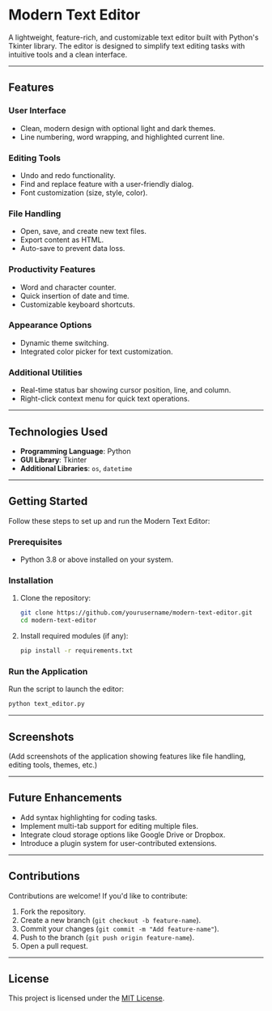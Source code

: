# **Modern Text Editor**

A lightweight, feature-rich, and customizable text editor built with Python's Tkinter library. The editor is designed to simplify text editing tasks with intuitive tools and a clean interface.

---

## **Features**

### **User Interface**
- Clean, modern design with optional light and dark themes.
- Line numbering, word wrapping, and highlighted current line.

### **Editing Tools**
- Undo and redo functionality.
- Find and replace feature with a user-friendly dialog.
- Font customization (size, style, color).

### **File Handling**
- Open, save, and create new text files.
- Export content as HTML.
- Auto-save to prevent data loss.

### **Productivity Features**
- Word and character counter.
- Quick insertion of date and time.
- Customizable keyboard shortcuts.

### **Appearance Options**
- Dynamic theme switching.
- Integrated color picker for text customization.

### **Additional Utilities**
- Real-time status bar showing cursor position, line, and column.
- Right-click context menu for quick text operations.

---

## **Technologies Used**

- **Programming Language**: Python  
- **GUI Library**: Tkinter  
- **Additional Libraries**: `os`, `datetime`

---

## **Getting Started**

Follow these steps to set up and run the Modern Text Editor:

### **Prerequisites**
- Python 3.8 or above installed on your system.

### **Installation**
1. Clone the repository:
   ```bash
   git clone https://github.com/yourusername/modern-text-editor.git
   cd modern-text-editor
   ```

2. Install required modules (if any):
   ```bash
   pip install -r requirements.txt
   ```

### **Run the Application**
Run the script to launch the editor:
```bash
python text_editor.py
```

---

## **Screenshots**
(Add screenshots of the application showing features like file handling, editing tools, themes, etc.)

---

## **Future Enhancements**
- Add syntax highlighting for coding tasks.
- Implement multi-tab support for editing multiple files.
- Integrate cloud storage options like Google Drive or Dropbox.
- Introduce a plugin system for user-contributed extensions.

---

## **Contributions**

Contributions are welcome! If you'd like to contribute:  
1. Fork the repository.  
2. Create a new branch (`git checkout -b feature-name`).  
3. Commit your changes (`git commit -m "Add feature-name"`).  
4. Push to the branch (`git push origin feature-name`).  
5. Open a pull request.

---

## **License**

This project is licensed under the [MIT License](LICENSE).
